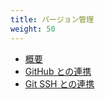 ```yaml
---
title: バージョン管理
weight: 50
---
```


- [概要](introduction)
- [GitHub との連携](github_integration)
- [Git SSH との連携](git_ssh_integration)
